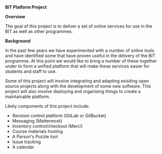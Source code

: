 
**BIT Platform Project**

**Overview**

The goal of this project is to deliver a set of online services for use in the BIT
as well as other programmes.

**Background**

In the past few years we have experimented with a number of online tools and
have identified some that have proven useful in the delivery of the BIT programme.
At this point we would like to bring a number of these together under to form a 
unified platform that will make these services easier for students and staff to use.

Some of this project will involve integrating and adapting exisiting open source 
projects along with the development of some new software. This project will also 
involve deploying and organising things to create a maintainable platform.

Likely components of this project include:

 * Revision control platform (GitLab or GitBucket)
 * Messaging (Mattermost)
 * Inventory control/checkout (Merci)
 * Course materials hosting 
 * A Parson's Puzzle tool
 * Issue tracking
 * A calendar



